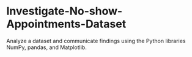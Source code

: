 # Investigate-No-show-Appointments-Dataset
Analyze a dataset and communicate findings using the Python libraries NumPy, pandas, and Matplotlib.
